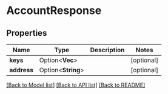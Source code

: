 # AccountResponse

## Properties

Name | Type | Description | Notes
------------ | ------------- | ------------- | -------------
**keys** | Option<**Vec<String>**> |  | [optional]
**address** | Option<**String**> |  | [optional]

[[Back to Model list]](../README.md#documentation-for-models) [[Back to API list]](../README.md#documentation-for-api-endpoints) [[Back to README]](../README.md)


